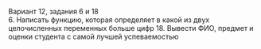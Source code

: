 Вариант 12, задания 6 и 18  
6.	Написать функцию, которая определяет в какой из двух целочисленных переменных больше цифр
18.	Вывести ФИО, предмет и оценки студента с самой лучшей успеваемостью
